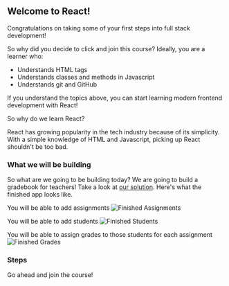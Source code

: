 ## Welcome to React!

Congratulations on taking some of your first steps into full stack development! 

So why did you decide to click and join this course? Ideally, you are a learner who:

- Understands HTML tags
- Understands classes and methods in Javascript
- Understands git and GitHub

If you understand the topics above, you can start learning modern frontend development with React!

So why do we learn React?

React has growing popularity in the tech industry because of its simplicity. With a simple knowledge of HTML and Javascript, picking up React shouldn't be too bad.

### What we will be building

So what are we going to be building today? We are going to build a gradebook for teachers! Take a look at [our solution](https://githubtraining.github.io/react-solution/). Here's what the finished app looks like.

You will be able to add assignments
![Finished Assignments](https://user-images.githubusercontent.com/25253905/61293228-11f26580-a788-11e9-90ac-9612c2bddf6b.png)

You will be able to add students
![Finished Students](https://user-images.githubusercontent.com/25253905/61293769-46b2ec80-a789-11e9-88b3-c660f436f5bf.png)


You will be able to assign grades to those students for each assignment
![Finished Grades](https://user-images.githubusercontent.com/25253905/61295315-9810ab00-a78c-11e9-8bcb-f3e3bb87b2be.png)

### Steps
Go ahead and join the course!